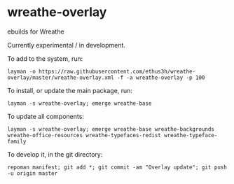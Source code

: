 # wreathe-overlay
ebuilds for Wreathe

Currently experimental / in development.

To add to the system, run:

`layman -o https://raw.githubusercontent.com/ethus3h/wreathe-overlay/master/wreathe-overlay.xml -f -a wreathe-overlay -p 100`

To install, or update the main package, run:

`layman -s wreathe-overlay; emerge wreathe-base`

To update all components:

`layman -s wreathe-overlay; emerge wreathe-base wreathe-backgrounds wreathe-office-resources wreathe-typefaces-redist wreathe-typeface-family`

To develop it, in the git directory:

`repoman manifest; git add *; git commit -am "Overlay update"; git push -u origin master`


